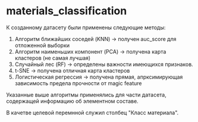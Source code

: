 # materials_classification

К созданному датасету были применены следующие методы:
1) Алгоритм ближайших соседей (KNN) -> получен auc_score для отложенной выборки 
2) Алгоритм наименьших компонент (PCA) -> получена карта кластеров (не самая лучшая)
3) Случайный  лес (RF) -> определены важности имеющихся признаков.
4) t-SNE -> получена отличная карта кластеров
5) Логистическая регрессия -> получена прямая, апрксимирующая зависимость предела прочности от magic feature

Указанные выше алгоритмы применялись для части датасета, содержащей информацию об элементном составе.

В качетве целевой перемнной служил столбец "Класс материала".
